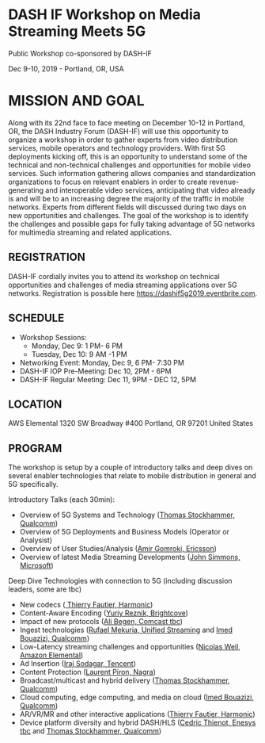 

# DASH IF Workshop on Media Streaming Meets 5G

Public Workshop co-sponsored by DASH-IF

Dec 9-10, 2019 - Portland, OR, USA

# MISSION AND GOAL
Along with its 22nd face to face meeting on December 10-12 in Portland, OR, the DASH Industry Forum (DASH-IF) will use this opportunity to organize a workshop in order to gather experts from video distribution services, mobile operators and technology providers.
With first 5G deployments kicking off, this is an opportunity to understand some of the technical and non-technical challenges and opportunities for mobile video services. Such information gathering allows companies and standardization organizations to focus on relevant enablers in order to create revenue-generating and interoperable video services, anticipating that video already is and will be to an increasing degree the majority of the traffic in mobile networks. Experts from different fields will discussed during two days on new opportunities and challenges. 
The goal of the workshop is to identify the challenges and possible gaps for fully taking advantage of 5G networks for multimedia streaming and related applications.


## REGISTRATION
DASH-IF cordially invites you to attend its workshop on technical opportunities and challenges of media streaming applications over 5G networks. 
Registration is possible here https://dashif5g2019.eventbrite.com.
  
## SCHEDULE
* Workshop Sessions:
  * Monday, Dec 9: 1 PM- 6 PM       
  * Tuesday, Dec 10: 9 AM -1 PM
* Networking Event: Monday, Dec 9, 6 PM- 7:30 PM
* DASH-IF IOP Pre-Meeting: Dec 10, 2PM - 6PM
* DASH-IF Regular Meeting: Dec 11, 9PM - DEC 12, 5PM

## LOCATION
AWS Elemental
1320 SW Broadway #400
Portland, OR 97201
United States

## PROGRAM 
The workshop is setup by a couple of introductory talks and deep dives on several enabler technologies that relate to mobile distribution in general and 5G specifically.

Introductory Talks (each 30min):
* Overview of 5G Systems and Technology (<a href="https://www.linkedin.com/in/stockhammer/">Thomas Stockhammer, Qualcomm</a>)
* Overview of 5G Deployments and Business Models (Operator or Analysist)
* Overview of User Studies/Analysis (<a href="https://www.linkedin.com/in/amir-gomroki-b00608/">Amir Gomroki, Ericsson</a>)
* Overview of latest Media Streaming Developments (<a href="https://www.linkedin.com/in/johnsimmons2/">John Simmons, Microsoft</a>)

Deep Dive Technologies with connection to 5G (including discussion leaders, some are tbc)
* New codecs (<a href="https://www.linkedin.com/in/thierry-fautier-4a696/"> Thierry Fautier, Harmonic</a>)
* Content-Aware Encoding (<a href="http://reznik.org/">Yuriy Reznik, Brightcove</a>)
* Impact of new protocols (<a href="https://www.linkedin.com/in/acbegen/">Ali Begen, Comcast tbc</a>)
* Ingest technologies (<a href="https://www.linkedin.com/in/rufael-mekuria-652b4828/">Rufael Mekuria, Unified Streaming</a> and <a href="https://www.linkedin.com/in/imedbouazizi/">Imed Bouazizi, Qualcomm</a>)
* Low-Latency streaming challenges and opportunities (<a href="https://www.linkedin.com/in/nicolasweil/">Nicolas Weil, Amazon Elemental</a>)
* Ad Insertion (<a href="https://www.linkedin.com/in/iraj-sodagar/">Iraj Sodagar, Tencent</a>)
* Content Protection (<a href="https://www.linkedin.com/in/laurentpiron/">Laurent Piron, Nagra</a>)
* Broadcast/multicast and hybrid delivery (<a href="https://www.linkedin.com/in/stockhammer/">Thomas Stockhammer, Qualcomm</a>)
* Cloud computing, edge computing, and media on cloud (<a href="https://www.linkedin.com/in/imedbouazizi/">Imed Bouazizi, Qualcomm</a>)
* AR/VR/MR and other interactive applications (<a href="https://www.linkedin.com/in/thierry-fautier-4a696/">Thierry Fautier, Harmonic</a>)
* Device platform diversity and hybrid DASH/HLS (<a href="https://www.linkedin.com/in/c%C3%A9dric-thienot-a632226">Cedric Thienot, Enesys tbc</a> and <a href="https://www.linkedin.com/in/stockhammer/">Thomas Stockhammer, Qualcomm</a>)
